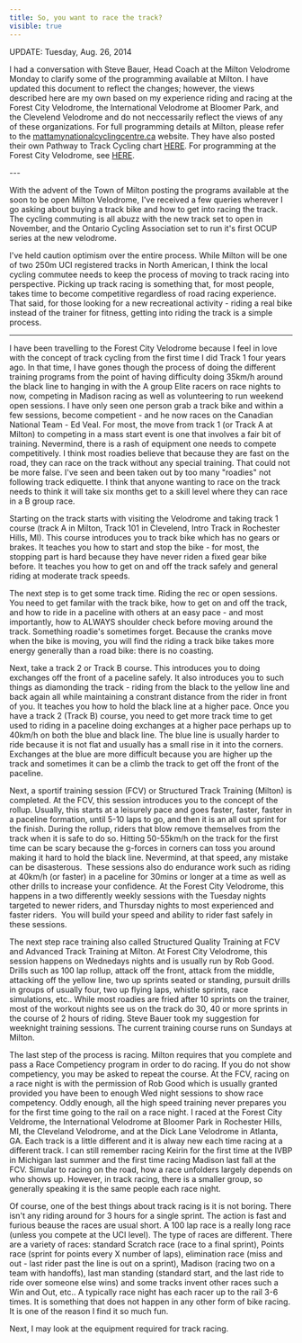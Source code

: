 ---title: So, you want to race the track?visible: true---<p style="text-align: left;">
  UPDATE: Tuesday, Aug. 26, 2014
</p>

<p style="text-align: left;">
  I had a conversation with Steve Bauer, Head Coach at the Milton Velodrome Monday to clarify some of the programming available at Milton. I have updated this document to reflect the changes; however, the views described here are my own based on my experience riding and racing at the Forest City Velodrome, the International Velodrome at Bloomer Park, and the Clevelend Velodrome and do not neccessarily reflect the views of any of these organizations. For full programming details at Milton, please refer to the&nbsp;<a href="http://mattamynationalcyclingcentre.ca" title="mattamynationalcyclingcentre.ca">mattamynationalcyclingcentre.ca</a> website. They have also posted their own Pathway to Track Cycling chart <a href="http://www.mattamynationalcyclingcentre.ca/en/the-centre/resources/Cycling-Program-Progression.pdf" title="Pathway to Track Cycling" target="_blank">HERE</a>. For programming at the Forest City Velodrome, see <a href="http://forestcityvelodrome.ca/come_ride.php" title="FCV Programs" target="_self">HERE</a>.
</p>

<p style="text-align: left;">
  ---
</p>

<p style="text-align: left;">
  With the advent of the Town of Milton posting the programs available at the soon to be open Milton Velodrome, I've received a few queries wherever I go asking about buying a track bike and how to get into racing the track. The cycling commuting is all abuzz with the new track set to open in November, and the Ontario Cycling Association set to run it's first OCUP series at the new velodrome.
</p>

<p style="text-align: left;">
  I've held caution optimism over the entire process. While Milton will be one of two 250m UCI registered tracks in North American, I think the local cycling commutee needs to keep the process of moving to track racing into perspective. Picking up track racing is something that, for most people, takes time to become competitive regardless of road racing experience. That said, for those looking for a new recreational activity - riding a real bike instead of the trainer for fitness, getting into riding the track is a simple process.
</p>

<hr id="system-readmore" />

<p style="text-align: left;">
  I have been travelling to the Forest City Velodrome because I feel in love with the concept of track cycling from the first time I did Track 1 four years ago. In that time, I have gones though the process of doing the different training programs from the point of having difficulty doing 35km/h around the black line to hanging in with the A group Elite racers on race nights to now, competing in Madison racing as well as volunteering to run weekend open sessions. I have only seen one person grab a track bike and within a few sessions, become competient - and he now races on the Canadian National Team - Ed Veal. For most, the move from track 1 (or Track A at Milton) to competing in a mass start event is one that involves a fair bit of training. Nevermind, there is a rash of equipment one needs to compete competitively. I think most roadies believe that because they are fast on the road, they can race on the track without any special training. That could not be more false. I've seen and been taken out by too many "roadies" not following track ediquette. I think that anyone wanting to race on the track needs to think it will take six months get to a skill level where they can race in a B group race.
</p>

<p style="text-align: left;">
  Starting on the track starts with visiting the Velodrome and taking track 1 course (track A in Milton, Track 101 in Clevelend, Intro Track in Rochester Hills, MI). This course introduces you to track bike which has no gears or brakes. It teaches you how to start and stop the bike - for most, the stopping part is hard because they have never riden a fixed gear bike before. It teaches you how to get on and off the track safely and general riding at moderate track speeds.
</p>

<p style="text-align: left;">
  The next step is to get some track time. Riding the rec or open sessions. You need to get familar with the track bike, how to get on and off the track, and how to ride in a paceline with others at an easy pace - and most importantly, how to ALWAYS shoulder check before moving around the track. Something roadie's sometimes forget. Because the cranks move when the bike is moving, you will find the riding a track bike takes more energy generally than a road bike: there is no coasting.
</p>

<p style="text-align: left;">
  Next, take a track 2 or Track B course. This introduces you to doing exchanges off the front of a paceline safely. It also introduces you to such things as diamonding the track - riding from the black to the yellow line and back again all while maintaining a constrant distance from the rider in front of you. It teaches you how to hold the black line at a higher pace. Once you have a track 2 (Track B) course, you need to get more track time to get used to riding in a paceline doing exchanges at a higher pace perhaps up to 40km/h on both the blue and black line. The blue line is usually harder to ride because it is not flat and usually has a small rise in it into the corners. Exchanges at the blue are more difficult because you are higher up the track and sometimes it can be a climb the track to get off the front of the paceline.
</p>

<p style="text-align: left;">
  Next, a sportif training session (FCV) or Structured Track Training (Milton) is completed. At the FCV, this session introduces you to the concept of the rollup. Usually, this starts at a leisurely pace and goes faster, faster, faster in a paceline formation, until 5-10 laps to go, and then it is an all out sprint for the finish. During the rollup, riders that blow remove themselves from the track when it is safe to do so. Hitting 50-55km/h on the track for the first time can be scary because the g-forces in corners can toss you around making it hard to hold the black line. Nevermind, at that speed, any mistake can be disasterous. &nbsp;These sessions also do endurance work such as riding at 40km/h (or faster) in a paceline for 30mins or longer at a time as well as other drills to increase your confidence. At the Forest City Velodrome, this happens in a two differently weekly sessions with the Tuesday nights targeted to newer riders, and Thursday nights to most experienced and faster riders. &nbsp;You will build your speed and ability to rider fast safely in these sessions.&nbsp;
</p>

<p style="text-align: left;">
  The next step race training also called Structured Quality Training at FCV and Advanced Track Training at Milton. At Forest City Velodrome, this session happens on Wednedays nights and is usually run by Rob Good. Drills such as 100 lap rollup, attack off the front, attack from the middle, attacking off the yellow line, two up sprints seated or standing, pursuit drills in groups of usually four, two up flying laps, whistle sprints, race simulations, etc.. While most roadies are fried after 10 sprints on the trainer, most of the workout nights see us on the track do 30, 40 or more sprints in the course of 2 hours of riding. Steve Bauer took my suggestion for weeknight training sessions. The current training course runs on Sundays at Milton.
</p>

<p style="text-align: left;">
  The last step of the process is racing. Milton requires that you complete and pass a Race Competiency program in order to do racing. If you do not show competiency, you may be asked to repeat the course. At the FCV, racing on a race night is with the permission of Rob Good which is usually granted provided you have been to enough Wed night sessions to show race competency. Oddly enough, all the high speed training never prepares you for the first time going to the rail on a race night. I raced at the Forest City Veldrome, the International Velodrome at Bloomer Park in Rochester Hills, MI, the Cleveland Velodrome, and at the Dick Lane Velodrome in Atlanta, GA. Each track is a little different and it is alway new each time racing at a different track. I can still remember racing Keirin for the first time at the IVBP in Michigan last summer and the first time racing Madison last fall at the FCV. Simular to racing on the road, how a race unfolders largely depends on who shows up. However, in track racing, there is a smaller group, so generally speaking it is the same people each race night.
</p>

<p style="text-align: left;">
  Of course, one of the best things about track racing is it is not boring. There isn't any riding around for 3 hours for a single sprint. The action is fast and furious beause the races are usual short. A 100 lap race is a really long race (unless you compete at the UCI level). The type of races are different. There are a variety of races: standard Scratch race (race to a final sprint), Points race (sprint for points every X number of laps), elimination race (miss and out - last rider past the line is out on a sprint), Madison (racing two on a team with handoffs), last man standing (standard start, and the last ride to ride over someone else wins) and some tracks invent other races such a Win and Out, etc.. A typically race night has each racer up to the rail 3-6 times. It is something that does not happen in any other form of bike racing. It is one of the reason I find it so much fun.
</p>

<p style="text-align: left;">
  Next, I may look at the equipment required for track racing.
</p>

<p style="text-align: left;">
  &nbsp;
</p>
